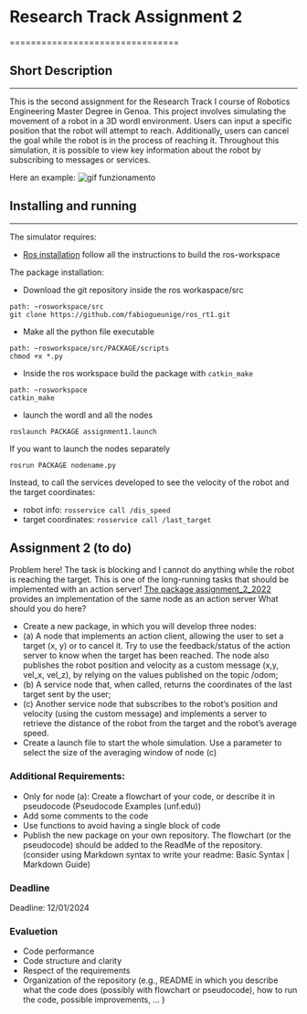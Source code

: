 # Research Track Assignment 2
================================

## Short Description
---------------------
This is the second assignment for the Research Track I course of Robotics Engineering Master Degree in Genoa.
This project involves simulating the movement of a robot in a 3D wordl environment. Users can input a specific position that the robot will attempt to reach. Additionally, users can cancel the goal while the robot is in the process of reaching it. Throughout this simulation, it is possible to view key information about the robot by subscribing to messages or services.

Here an example:
![gif funzionamento]()

## Installing and running
-------------------------
The simulator requires:
* [Ros installation](https://wiki.ros.org/ROS/Installation) follow all the instructions to build the ros-workspace

The package installation:
* Download the git repository inside the ros workaspace/src
```
path: ~rosworkspace/src
git clone https://github.com/fabiogueunige/ros_rt1.git
```
* Make all the python file executable
```
path: ~rosworkspace/src/PACKAGE/scripts
chmod +x *.py
```
* Inside the ros workspace build the package with `catkin_make`
```
path: ~rosworkspace
catkin_make
```
* launch the wordl and all the nodes
```
roslaunch PACKAGE assignment1.launch
```
If you want to launch the nodes separately
```
rosrun PACKAGE nodename.py
```
Instead, to call the services developed to see the velocity of the robot and the target coordinates:
* robot info: `rosservice call /dis_speed`
* target coordinates: `rosservice call /last_target`


## Assignment 2 (to do)
Problem here! The task is blocking and I cannot do anything while the robot is reaching the target.
This is one of the long-running tasks that should be implemented with an action server!
[The package assignment_2_2022](https://github.com/CarmineD8/assignment_2_2023)
provides an implementation of the same node as an action server
What should you do here?
- Create a new package, in which you will develop three nodes:
- (a) A node that implements an action client, allowing the user to set a target (x, y) or to cancel it. Try to use the
feedback/status of the action server to know when the target has been reached. The node also publishes the
robot position and velocity as a custom message (x,y, vel_x, vel_z), by relying on the values published on the
topic /odom;
- (b) A service node that, when called, returns the coordinates of the last target sent by the user;
- (c) Another service node that subscribes to the robot’s position and velocity (using the custom message) and
implements a server to retrieve the distance of the robot from the target and the robot’s average speed.
- Create a launch file to start the whole simulation. Use a parameter to select the size of the averaging window of node (c)

### Additional Requirements:
- Only for node (a): Create a flowchart of your code, or describe it in pseudocode (Pseudocode Examples
(unf.edu))
- Add some comments to the code
- Use functions to avoid having a single block of code
- Publish the new package on your own repository. The flowchart (or the pseudocode) should be added to the
ReadMe of the repository. (consider using Markdown syntax to write your readme: Basic Syntax | Markdown
Guide)

### Deadline
Deadline: 12/01/2024

### Evaluetion
- Code performance
- Code structure and clarity
- Respect of the requirements
- Organization of the repository (e.g., README in which you describe what the code does (possibly with
flowchart or pseudocode), how to run the code, possible improvements, … )






